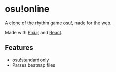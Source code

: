 # osu!online

A clone of the rhythm game [osu!](https://osu.ppy.sh/), made for the web.

Made with [Pixi.js](https://www.pixijs.com/) and [React](https://reactjs.org/).

## Features

- osu!standard only
- Parses beatmap files
